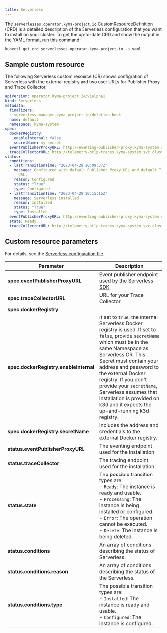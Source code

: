 ```yaml
---
title: Serverless
---
```


The `serverlesses.operator.kyma-project.io` CustomResourceDefinition (CRD) is a detailed description of the Serverless configuration that you want to install on your cluster. To get the up-to-date CRD and show the output in the YAML format, run this command:

   ```bash
   kubectl get crd serverlesses.operator.kyma-project.io -o yaml
   ```

## Sample custom resource

The following Serverless custom resource (CR) shows configration of Serverless with the external registry and two user URLs for Publisher Proxy and Trace Collector.

   ```yaml
   apiVersion: operator.kyma-project.io/v1alpha1
   kind: Serverless
   metadata:
     finalizers:
     - serverless-manager.kyma-project.io/deletion-hook
     name: default
     namespace: kyma-system
   spec:
     dockerRegistry:
       enableInternal: false
       secretName: my-secret
     eventPublisherProxyURL: http://eventing-publisher-proxy.kyma-system.svc.cluster.local/publish
     traceCollectorURL: http://telemetry-otlp-traces.kyma-system.svc.cluster.local:4318/v1/traces
   status:
     conditions:
     - lastTransitionTime: "2023-04-28T10:09:37Z"
       message: Configured with default Publisher Proxy URL and default Trace Collector
         URL.
       reason: Configured
       status: "True"
       type: Configured
     - lastTransitionTime: "2023-04-28T10:15:15Z"
       message: Serverless installed
       reason: Installed
       status: "True"
       type: Installed
     eventPublisherProxyURL: http://eventing-publisher-proxy.kyma-system.svc.cluster.local/publish
     state: Ready
     traceCollectorURL: http://telemetry-otlp-traces.kyma-system.svc.cluster.local:4318/v1/traces
   ```

## Custom resource parameters

For details, see the [Serverless configuration file](https://github.com/kyma-project/serverless-manager/blob/main/api/v1alpha1/serverless_types.go).

| Parameter         | Description                                   |
| ---------------------------------------- | ---------|
| **spec.eventPublisherProxyURL** | Event publisher endpoint used by [the Serverless SDK](https://kyma-project.io/docs/kyma/latest/05-technical-reference/svls-08-function-specification/#event-object-sdk) |
| **spec.traceCollectorURL** | URL for your Trace Collector  |
| **spec.dockerRegistry** |  |
| **spec.dockerRegistry.enableInternal** | If set to `true`, the internal Serverless Docker registry is used. If set to `false`, provide `secretName` which must be in the same Namespace as Serverless CR. This Secret must contain your address and password to the external Docker registry. If you don't provide your `secretName`, Serverless assumes that installation is provided on k3d and it expects the up-and-running k3d registry. |
| **spec.dockerRegistry.secretName** | Includes the address and credentials to the external Docker registry. |
| **status.eventPublisherProxyURL** | The eventing endpoint used for the installation |
| **status.traceCollector** | The tracing endpoint used for the installation |
| **status.state** | The possible transition types are:<br>- `Ready`: The instance is ready and usable.<br>- `Processing`: The instance is being installed or configured. <br>- `Error`: The operation cannot be executed. <br>- `Delete`: The instance is being deleted. |
| **status.conditions** | An array of conditions describing the status of Serverless. |
| **status.conditions.reason** | An array of conditions describing the status of the Serverless. |
| **status.conditions.type** | The possible transition types are:<br>- `Installed`: The instance is ready and usable.<br>- `Configured`: The instance is configured. |
<!-- TABLE-END -->